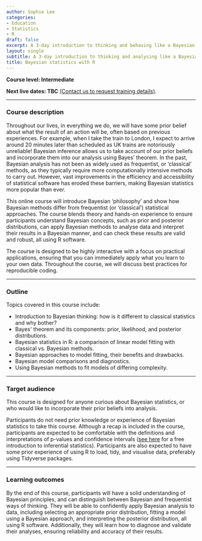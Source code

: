 ```yaml
---
author: Sophie Lee
categories:
- Education
- Statistics
- R
draft: false
excerpt: A 3-day introduction to thinking and behaving like a Bayesian! Understand the concepts behind Bayesian statistics, carry out statistical analysis using Bayesian approaches in R, and learn to interpret results from a Bayesian perspective
layout: single
subtitle: A 3-day introduction to thinking and analysing like a Bayesian.
title: Bayesian statistics with R
---
```


**Course level: Intermediate**

**Next live dates: TBC** [(Contact us to request training details)](mailto:sophie.a.lee10@gmail.com).

---

### Course description
Throughout our lives, in everything we do, we will have some prior belief about what the result of an action will be, often based on previous experiences. For example, when I take the train to London, I expect to arrive around 20 minutes later than scheduled as UK trains are notoriously unreliable! Bayesian inference allows us to take account of our prior beliefs and incorporate them into our analysis using Bayes’ theorem. In the past, Bayesian analysis has not been as widely used as frequentist, or ‘classical’ methods, as they typically require more computationally intensive methods to carry out. However, vast improvements in the efficiency and accessibility of statistical software has eroded these barriers, making Bayesian statistics more popular than ever.

This online course will introduce Bayesian ‘philosophy’ and show how Bayesian methods differ from frequentist (or ‘classical’) statistical approaches. The course blends theory and hands-on experience to ensure participants understand Bayesian concepts, such as prior and posterior distributions, can apply Bayesian methods to analyse data and interpret their results in a Bayesian manner, and can check these results are valid and robust, all using R software.

The course is designed to be highly interactive with a focus on practical applications, ensuring that you can immediately apply what you learn to your own data. Throughout the course, we will discuss best practices for reproducible coding.

---

### Outline
Topics covered in this course include:

- Introduction to Bayesian thinking: how is it different to classical statistics and why bother?
- Bayes' theorem and its components: prior, likelihood, and posterior distributions.
- Bayesian statistics in R: a comparison of linear model fitting with classical vs. Bayesian methods.
- Bayesian approaches to model fitting, their benefits and drawbacks.
- Bayesian model comparisons and diagnostics.
- Using Bayesian methods to fit models of differing complexity.

---

### Target audience
This course is designed for anyone curious about Bayesian statistics, or who would like to incorporate their prior beliefs into analysis. 

Participants do not need prior knowledge or experience of Bayesian statistics to take this course. Although a recap is included in the course, participants are expected to be comfortable with the definitions and interpretations of p-values and confidence intervals ([see here](https://equationsofdisease.com/courses/inferential-statistics/) for a free introduction to inferential statistics). Participants are also expected to have some prior experience of using R to load, tidy, and visualise data, preferably using Tidyverse packages.

---

### Learning outcomes
By the end of this course, participants will have a solid understanding of Bayesian principles, and can distinguish between Bayesian and frequentist ways of thinking. They will be able to confidently apply Bayesian analysis to data, including selecting an appropriate prior distribution, fitting a model using a Bayesian approach, and interpreting the posterior distribution, all using R software. Additionally, they will learn how to diagnose and validate their analyses, ensuring reliability and accuracy of their results.
